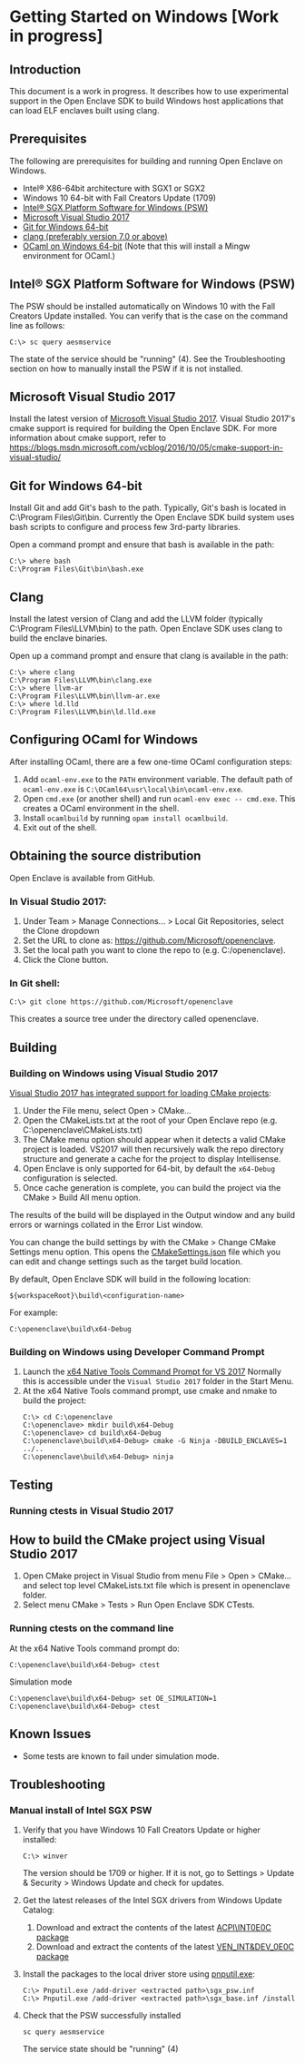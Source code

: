 Getting Started on Windows [Work in progress]
=========================================

Introduction
------------

This document is a work in progress. It describes how to use experimental
support in the Open Enclave SDK to build Windows host applications that can
load ELF enclaves built using clang.

Prerequisites
-------------

The following are prerequisites for building and running Open Enclave on
Windows.

- Intel® X86-64bit architecture with SGX1 or SGX2
- Windows 10 64-bit with Fall Creators Update (1709)
- [Intel® SGX Platform Software for Windows (PSW)](
  https://software.intel.com/sites/default/files/managed/0f/c8/Intel-SGX-PSW-Release-Notes-for-Windows-OS.pdf)
- [Microsoft Visual Studio 2017](https://www.visualstudio.com/downloads/)
- [Git for Windows 64-bit](https://git-scm.com/download/win)
- [clang (preferably version 7.0 or above)](http://releases.llvm.org/download.html)  
- [OCaml on Windows 64-bit](https://fdopen.github.io/opam-repository-mingw/installation/) (Note that this will install a Mingw environment for OCaml.)


Intel® SGX Platform Software for Windows (PSW) 
---------------------------------

The PSW should be installed automatically on Windows 10 with the Fall Creators
Update installed. You can verify that is the case on the command line as
follows:

```
C:\> sc query aesmservice
```

The state of the service should be "running" (4). See the Troubleshooting
section on how to manually install the PSW if it is not installed.

Microsoft Visual Studio 2017
---------------------------------
Install the latest version of [Microsoft Visual Studio 2017](https://www.visualstudio.com/downloads/).
Visual Studio 2017's cmake support is required for building the Open Enclave SDK.
For more information about cmake support, refer to
https://blogs.msdn.microsoft.com/vcblog/2016/10/05/cmake-support-in-visual-studio/


Git for Windows 64-bit
---------------------------------
Install Git and add Git's bash to the path.
Typically, Git's bash is located in C:\Program Files\Git\bin.
Currently the Open Enclave SDK build system uses bash scripts to configure
and process few 3rd-party libraries. 

Open a command prompt and ensure that bash is available in the path:
```
C:\> where bash
C:\Program Files\Git\bin\bash.exe
```

Clang
---------------------------------
Install the latest version of Clang and add the LLVM folder (typically C:\Program Files\LLVM\bin)
to the path. Open Enclave SDK uses clang to build the enclave binaries.

Open up a command prompt and ensure that clang is available in the path:
```
C:\> where clang
C:\Program Files\LLVM\bin\clang.exe
C:\> where llvm-ar
C:\Program Files\LLVM\bin\llvm-ar.exe
C:\> where ld.lld
C:\Program Files\LLVM\bin\ld.lld.exe
```

Configuring OCaml for Windows
---------------------------------
After installing OCaml, there are a few one-time OCaml configuration steps:

1. Add `ocaml-env.exe` to the `PATH` environment variable. The default path of `ocaml-env.exe` is  `C:\OCaml64\usr\local\bin\ocaml-env.exe`.
2. Open `cmd.exe` (or another shell) and run `ocaml-env exec -- cmd.exe`. This creates a OCaml environment in the shell.
3. Install `ocamlbuild` by running `opam install ocamlbuild`.
4. Exit out of the shell.

Obtaining the source distribution
---------------------------------

Open Enclave is available from GitHub.

### In Visual Studio 2017:
1. Under Team > Manage Connections... > Local Git Repositories, select the Clone
   dropdown
2. Set the URL to clone as: https://github.com/Microsoft/openenclave.
3. Set the local path you want to clone the repo to (e.g. C:/openenclave).
4. Click the Clone button.

### In Git shell:
```
C:\> git clone https://github.com/Microsoft/openenclave
```

This creates a source tree under the directory called openenclave.

Building
--------

### Building on Windows using Visual Studio 2017
[Visual Studio 2017 has integrated support for loading CMake projects](
https://blogs.msdn.microsoft.com/vcblog/2016/10/05/cmake-support-in-visual-studio/):

1. Under the File menu, select Open > CMake...
2. Open the CMakeLists.txt at the root of your Open Enclave repo
   (e.g. C:\openenclave\CMakeLists.txt)
3. The CMake menu option should appear when it detects a valid CMake project is
   loaded. VS2017 will then recursively walk the repo directory structure and
   generate a cache for the project to display Intellisense.
4. Open Enclave is only supported for 64-bit, by default the `x64-Debug` configuration is 
   selected.
5. Once cache generation is complete, you can build the project via the CMake >
   Build All menu option.

The results of the build will be displayed in the Output window and any build
errors or warnings collated in the Error List window.

You can change the build settings by with the CMake > Change CMake Settings menu
option. This opens the [CMakeSettings.json](https://blogs.msdn.microsoft.com/vcblog/2017/08/14/cmake-support-in-visual-studio-customizing-your-environment/)
file which you can edit and change settings such as the target build location.

By default, Open Enclave SDK will build in the following location:
```
${workspaceRoot}\build\<configuration-name>
```
For example:
```
C:\openenclave\build\x64-Debug
```

### Building on Windows using Developer Command Prompt

1. Launch the [x64 Native Tools Command Prompt for VS 2017](
https://docs.microsoft.com/en-us/dotnet/framework/tools/developer-command-prompt-for-vs)
Normally this is accessible under the `Visual Studio 2017` folder in the Start Menu.
2. At the x64 Native Tools command prompt, use cmake and nmake to build the project:
   ```
   C:\> cd C:\openenclave
   C:\openenclave> mkdir build\x64-Debug
   C:\openenclave> cd build\x64-Debug
   C:\openenclave\build\x64-Debug> cmake -G Ninja -DBUILD_ENCLAVES=1 ../..
   C:\openenclave\build\x64-Debug> ninja
   ```

Testing
-------

### Running ctests in Visual Studio 2017

How to build the CMake project using Visual Studio 2017
--------------------------------------------------------
1. Open CMake project in Visual Studio from menu File > Open > CMake...
	and select top level CMakeLists.txt file which is present in openenclave folder.
2. Select menu CMake > Tests > Run Open Enclave SDK CTests.


### Running ctests on the command line
At the x64 Native Tools command prompt do: 

```
C:\openenclave\build\x64-Debug> ctest
```

Simulation mode
```
C:\openenclave\build\x64-Debug> set OE_SIMULATION=1
C:\openenclave\build\x64-Debug> ctest
```

Known Issues
------------

* Some tests are known to fail under simulation mode.


Troubleshooting
---------------

### Manual install of Intel SGX PSW

1. Verify that you have Windows 10 Fall Creators Update or higher installed:
   ```
   C:\> winver
   ```
   The version should be 1709 or higher. If it is not, go to Settings > Update
   & Security > Windows Update and check for updates.

2. Get the latest releases of the Intel SGX drivers from Windows Update Catalog:
   1. Download and extract the contents of the latest [ACPI\INT0E0C package](
     http://download.windowsupdate.com/d/msdownload/update/driver/drvs/2018/01/af564f2c-2bc5-43be-a863-437a5a0008cb_61e7ba0c2e17c87caf4d5d3cdf1f35f6be462b38.cab)
   2. Download and extract the contents of the latest [VEN_INT&DEV_0E0C package](
     http://download.windowsupdate.com/d/msdownload/update/driver/drvs/2018/01/6f61d533-e985-49dd-94c7-eeab74c216b7_3f45627e8b3be2f53db09b4b209cca7ec598cc4c.cab)

3. Install the packages to the local driver store using [pnputil.exe](
   https://docs.microsoft.com/en-us/windows-hardware/drivers/devtest/pnputil):
   ```
   C:\> Pnputil.exe /add-driver <extracted path>\sgx_psw.inf
   C:\> Pnputil.exe /add-driver <extracted path>\sgx_base.inf /install
   ```

4. Check that the PSW successfully installed
   ```
   sc query aesmservice
   ```
   The service state should be "running" (4)
